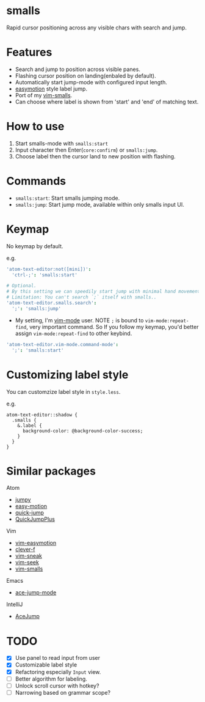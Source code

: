 # smalls

Rapid cursor positioning across any visible chars with search and jump.

# Features

* Search and jump to position across visible panes.
* Flashing cursor position on landing(enbaled by default).
* Automatically start jump-mode with configured input length.
* [easymotion](https://github.com/easymotion/vim-easymotion) style label jump.
* Port of my [vim-smalls](https://github.com/t9md/vim-smalls/blob/master/README.md).
* Can choose where label is shown from 'start' and 'end' of matching text.

# How to use

1. Start smalls-mode with `smalls:start`
2. Input character then Enter(`core:confirm`) or `smalls:jump`.
3. Choose label then the cursor land to new position with flashing.

# Commands

* `smalls:start`: Start smalls jumping mode.
* `smalls:jump`: Start jump mode, available within only smalls input UI.

# Keymap
No keymap by default.

e.g.

```coffeescript
'atom-text-editor:not([mini])':
  'ctrl-;': 'smalls:start'

# Optional.
# By this setting we can speedily start jump with minimal hand movement.  
# Limitation: You can't search `;` itself with smalls..
'atom-text-editor.smalls.search':
  ';': 'smalls:jump'
```

* My setting, I'm [vim-mode](https://atom.io/packages/vim-mode) user.
NOTE `;` is bound to `vim-mode:repeat-find`, very important command.
So If you follow my keymap, you'd better assign `vim-mode:repeat-find` to other
keybind.

```coffeescript
'atom-text-editor.vim-mode.command-mode':
  ';': 'smalls:start'
```

# Customizing label style

You can customzize label style in `style.less`.

e.g.

```less
atom-text-editor::shadow {
  .smalls {
    &.label {
      background-color: @background-color-success;
    }
  }
}
```

# Similar packages

Atom
* [jumpy](https://atom.io/packages/jumpy)
* [easy-motion](https://github.com/adrian-budau/easy-motion)
* [quick-jump](https://atom.io/packages/quick-jump)
* [QuickJumpPlus](https://atom.io/packages/QuickJumpPlus)

Vim
* [vim-easymotion](https://github.com/easymotion/vim-easymotion)
* [clever-f](https://github.com/rhysd/clever-f.vim)
* [vim-sneak](https://github.com/justinmk/vim-sneak)
* [vim-seek](https://github.com/goldfeld/vim-seek)
* [vim-smalls](https://github.com/t9md/vim-smalls)

Emacs
* [ace-jump-mode](https://github.com/winterTTr/ace-jump-mode)

IntelliJ
* [AceJump](https://github.com/johnlindquist/AceJump)

# TODO

* [x] Use panel to read input from user
* [x] Customizable label style
* [x] Refactoring especially `Input` view.
* [ ] Better algorithm for labeling.
* [ ] Unlock scroll cursor with hotkey?
* [ ] Narrowing based on grammar scope?
